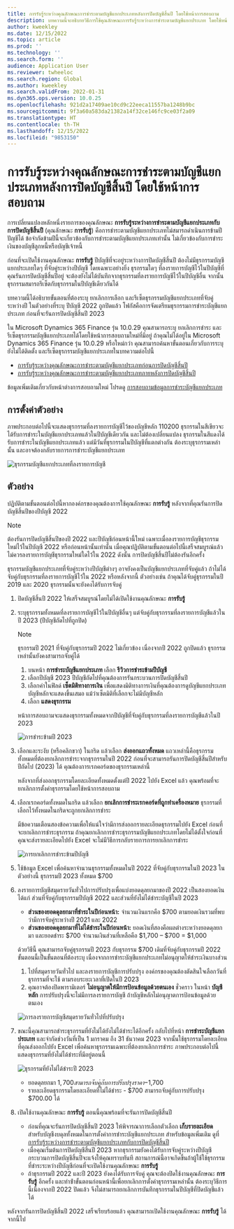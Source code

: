 ```yaml
---
title: การรับรู้ระหว่างคุณลักษณะการชำระตามบัญชีแยกประเภทหลังการปิดบัญชีสิ้นปี โดยใช้หน้าการสอบถาม
description: บทความนี้จะอธิบายวิธีการใช้คุณลักษณะการรับรู้ระหว่างการชำระตามบัญชีแยกประเภท โดยใช้หน้าการสอบถามใหม่ หลังการรันกระบวนการปิดบัญชีสิ้นปีของบัญชีแยกประเภททั่วไป
author: kweekley
ms.date: 12/15/2022
ms.topic: article
ms.prod: ''
ms.technology: ''
ms.search.form: ''
audience: Application User
ms.reviewer: twheeloc
ms.search.region: Global
ms.author: kweekley
ms.search.validFrom: 2022-01-31
ms.dyn365.ops.version: 10.0.25
ms.openlocfilehash: 921d2a17409ae10cd9c22eeca11557ba1248b9bc
ms.sourcegitcommit: 9f3a60a583da21382a14f32ce146fc9ce03f2a09
ms.translationtype: HT
ms.contentlocale: th-TH
ms.lasthandoff: 12/15/2022
ms.locfileid: "9853150"
---
```

# <a name="awareness-between-ledger-settlement-feature-after-year-end-close-using-the-inquiry-page"></a>การรับรู้ระหว่างคุณลักษณะการชำระตามบัญชีแยกประเภทหลังการปิดบัญชีสิ้นปี โดยใช้หน้าการสอบถาม

การเปลี่ยนแปลงหลักหนึ่งรายการของคุณลักษณะ **การรับรู้ระหว่างการชำระตามบัญชีแยกประเภทกับการปิดบัญชีสิ้นปี** (คุณลักษณะ **การรับรู้**) คือการชำระตามบัญชีแยกประเภทไม่สมารถดำเนินการข้ามปีปัญชีได้ ข้อจํากัดข้ามปีนี้จะเกี่ยวข้องกับการชําระตามบัญชีแยกประเภทเท่านั้น ไม่เกี่ยวข้องกับการชําระเงินของบัญชีลูกหนี้หรือบัญชีเจ้าหนี้

ก่อนที่จะเปิดใช้งานคุณลักษณะ **การรับรู้** ปีบัญชีที่จะอยู่ระหว่างการปิดบัญชีสิ้นปี ต้องไม่มีธุรกรรมบัญชีแยกประเภทใดๆ ที่จับคู่ระหว่างปีบัญชี โดยเฉพาะอย่างยิ่ง ธุรกรรมใดๆ ที่ลงรายการบัญชีไว้ในปีบัญชีที่คุณรันการปิดบัญชีสิ้นปีอยู่ จะต้องยังไม่ได้บันทึกจากธุรกรรมที่ลงรายการบัญชีไว้ในปีบัญชีอื่น จากนั้นธุรกรรมสมารถรีเซ็ตกับธุรกรรมในปีบัญชีเดียวกันได้

บทความนี้ได้อธิบายขั้นตอนที่ต้องระบุ ยกเลิกการเลือก และรีเซ็ตธุรกรรมบัญชีแยกประเภทที่จับคู่ระหว่างปี ในตัวอย่างที่ระบุ ปีบัญชี 2022 ถูกปิดแล้ว โฟกัสคือการจัดเตรียมธุรกรรมการชําระบัญชีแยกประเภท ก่อนที่จะรันการปิดบัญชีสิ้นปี 2023

ใน Microsoft Dynamics 365 Finance รุ่น 10.0.29 คุณสามารถระบุ ยกเลิกการชำระ และรีเซ็ตธุรกรรมบัญชีแยกประเภทได้โดยใช้หน้าการสอบถามใหม่ที่มีอยู่ ถ้าคุณไม่ได้อยู่ใน Microsoft Dynamics 365 Finance รุ่น 10.0.29 หรือใหม่กว่า คุณสามารถค้นหาขั้นตอนเกี่ยวกับการระบุ ยังไม่ได้ติดตั้ง และรีเซ็ตธุรกรรมบัญชีแยกประเภทในบทความต่อไปนี้

- [การรับรู้ระหว่างคุณลักษณะการชำระตามบัญชีแยกประเภทก่อนการปิดบัญชีสิ้นปี](ledger-settle-yec.md)
- [การรับรู้ระหว่างคุณลักษณะการชำระตามบัญชีแยกประเภทภายหลังการปิดบัญชีสิ้นปี](ledger-settle-yec-after.md)

ข้อมูลเพิ่มเติมเกี่ยวกับหน้าต่างการสอบถามใหม่ โปรดดู [การสอบถามข้อมูลการชำระบัญชีแยกประเภท](ledger-settlement-inquiry.md) 

## <a name="example-setup"></a>การตั้งค่าตัวอย่าง

ภาพประกอบต่อไปนี้จะแสดงธุรกรรมที่ลงรายการบัญชีไว้ของบัญชีหลัก 110200 ธุรกรรมในสีเขียวจะได้รับการชำระในบัญชีแยกประเภทแล้วในปีบัญชีเดียวกัน และไม่ต้องเปลี่ยนแปลง ธุรกรรมในสีแดงได้รับการชำระในบัญชีแยกประเภทแล้ว แต่มีวันที่ธุรกรรมในปีบัญชีที่แตกต่างกัน ต้องระบุธุรกรรมเหล่านั้น และอาจต้องกลับรายการการชําระบัญชีแยกประเภท

![ธุรกรรมบัญชีแยกประเภทที่ลงรายการบัญชี](./media/excel.png)

## <a name="example"></a>ตัวอย่าง

ปฏิบัติตามขั้นตอนต่อไปนี้หากองค์กรของคุณต้องการใช้คุณลักษณะ **การรับรู้** หลังจากที่คุณรันการปิดบัญชีสิ้นปีของปีบัญชี 2022

> [!NOTE]
> ต้องรันการปิดบัญชีสิ้นปีของปี 2022 และปีบัญชีก่อนหน้านี้ใหม่ เฉพาะเมื่อลงรายการบัญชีธุรกรรมใหม่ไว้ในปีบัญชี 2022 หรือก่อนหน้านั้นเท่านั้น เมื่อคุณปฏิบัติตามขั้นตอนต่อไปนี้เสร็จสมบูรณ์แล้ว ไม่ควรลงรายการบัญชีธุรกรรมใหม่ใดไว้ใน 2022 ดังนั้น การปิดบัญชีสิ้นปีไม่ต้องรันอีกครั้ง
>
> ธุรกรรมบัญชีแยกประเภทที่จับคู่ระหว่างปีบัญชีต่างๆ อาจยังคงเป็นบัญชีแยกประเภทที่จับคู่แล้ว ถ้าไม่ได้จับคู่กับธุรกรรมที่ลงรายการบัญชีไว้ใน 2022 หรือหลังจากนี้ ตัวอย่างเช่น ถ้าคุณได้จับคู่ธุรกรรมในปี 2019 และ 2020 ธุรกรรมนั้นจะยังคงได้รับการจับคู่

1. ปิดบัญชีสิ้นปี 2022 ให้เสร็จสมบูรณ์โดยไม่ได้เปิดใช้งานคุณลักษณะ **การรับรู้**
2. ระบุธุรกรรมทั้งหมดที่ลงรายการบัญชีไว้ในปีบัญชีอื่นๆ แต่จับคู่กับธุรกรรมที่ลงรายการบัญชีแล้วในปี 2023 (ปีบัญชีถัดไปที่ถูกปิด)

    > [!NOTE]
    > ธุรกรรมปี 2021 ที่จับคู่กับธุรกรรมปี 2022 ไม่เกี่ยวข้อง เนื่องจากปี 2022 ถูกปิดแล้ว ธุรกรรมเหล่านั้นยังคงสามารถจับคู่ได้

    1. บนหน้า **การชําระบัญชีแยกประเภท** เลือก **รีวิวการชำระข้ามปีบัญชี**
    2. เลือกปีบัญชี 2023 ปีบัญชีถัดไปที่คุณต้องการรันกระบวนการปิดบัญชีสิ้นปี
    3. เลือกค่าในฟิลด์ **เซ็ตมิติทางการเงิน** เพื่อแสดงมิติทางการเงินที่คุณต้องการดูบัญชีแยกประเภท บัญชีหลักจะแสดงขึ้นเสมอ แม้ว่าเซ็ตมิติที่เลือกจะไม่มีบัญชีหลัก
    4. เลือก **แสดงธุรกรรม**

    หน้าการสอบถามจะแสดงธุรกรรมทั้งหมดจากปีบัญชีที่จับคู่กับธุรกรรมที่ลงรายการบัญชีแล้วในปี 2023

    ![การชำระข้ามปี 2023](./media/2023-cross-settlement.png)

3. เลือกและระงับ (หรือคลิกขวา) ในกริด แล้วเลือก **ส่งออกแถวทั้งหมด** แถวเหล่านี้คือธุรกรรมทั้งหมดที่ต้องยกเลิกการชำระจากธุรกรรมในปี 2022 ก่อนที่จะสามารถรันการปิดบัญชีสิ้นปีสำหรับปีถัดไป (2023) ได้ คุณต้องการเรกคอร์ดของธุรกรรมเหล่านี้

    หลังจากที่ส่งออกธุรกรรมโดยละเอียดทั้งหมดตั้งแต่ปี 2022 ไปยัง Excel แล้ว คุณพร้อมที่จะยกเลิกการตั้งค่าธุรกรรมโดยใช้หน้าการสอบถาม

4. เลือกเรกคอร์ดทั้งหมดในกริด แล้วเลือก **ยกเลิกการชำระเรกคอร์ดที่ถูกทำเครื่องหมาย** ธุรกรรมที่เลือกไว้ทั้งหมดในกริดจะถูกยกเลิกการชำระ

    มีข้อความเตือนสองข้อความเพื่อให้แน่ใจว่ามีการส่งออกรายละเอียดธุรกรรมไปยัง Excel ก่อนที่จะยกเลิกการชำระธุรกรรม ถ้าคุณยกเลิกการชำระธุรกรรมบัญชีแยกประเภทโดยไม่ได้ตั้งใจก่อนที่คุณจะส่งรายละเอียดไปยัง Excel จะไม่มีวิธีการกลับรายการการยกเลิกการชำระ

    ![การยกเลิกการชำระข้ามปีบัญชี](./media/revert-settlement.png)

5. ใช้ข้อมูล Excel เพื่อค้นหาจํานวนธุรกรรมทั้งหมดในปี 2022 ที่จับคู่กับธุรกรรมในปี 2023 ในตัวอย่างนี้ ธุรกรรมปี 2023 ทั้งหมด $700
6. ลงรายการบัญชีสมุดรายวันทั่วไปการปรับปรุงเพื่อแบ่งยอดดุลยกมาของปี 2022 เป็นสองยอดเงิน ได้แก่ ส่วนที่จับคู่กับธุรกรรมปีบัญชี 2022 และส่วนที่ยังไม่ได้ชําระบัญชีในปี 2023

    - **ส่วนของยอดดุลยกมาที่ชำระในปีก่อนหน้า:** จํานวนเงินแรกคือ $700 ตามยอดเงินรวมที่พบว่ามีการจับคู่ระหว่างปี 2021 และ 2022
    - **ส่วนของยอดดุลยกมาที่ไม่ได้ชำระในปีก่อนหน้า:** ยอดเงินที่สองคือผลต่างระหว่างยอดดุลยกมา และยอดชำระ $700 จำนวนเงินส่วนที่เหลือคือ $1,700 – $700 = $1,000

    ด้วยวิธีนี้ คุณสามารถจับคู่ธุรกรรมปี 2023 กับธุรกรรม $700 เดิมที่จับคู่กับธุรกรรมปี 2022 ขั้นตอนนี้เป็นขั้นตอนที่ต้องระบุ เนื่องจากการชําระบัญชีแยกประเภทไม่อนุญาตให้ชําระเงินบางส่วน

    1. ไปที่สมุดรายวันทั่วไป และลงรายการบัญชีการปรับปรุง องค์กรของคุณต้องตัดสินใจเลือกวันที่ธุรกรรมที่จะใช้ ตามรอบระยะเวลาที่เปิดในปี 2023
    2. คุณอาจต้องปิดพารามิเตอร์ **ไม่อนุญาตให้มีการป้อนข้อมูลด้วยตนเอง** ชั่วคราว ในหน้า **บัญชีหลัก** การปรับปรุงนี้จะไม่มีการลงรายการบัญชี ถ้าบัญชีหลักไม่อนุญาตการป้อนข้อมูลด้วยตนเอง

    ![การลงรายการบัญชีสมุดรายวันทั่วไปที่ปรับปรุง](./media/no-manual4.png)

7. ขณะนี้คุณสามารถชำระธุรกรรมที่ยังไม่ได้ยังไม่ได้ชำระได้อีกครั้ง กลับไปที่หน้า **การชําระบัญชีแยกประเภท** และจํากัดช่วงวันที่เป็น 1 มกราคม ถึง 31 ธันวาคม 2023 จากนั้นใช้ธุรกรรมโดยละเอียดที่คุณส่งออกไปยัง Excel เพื่อค้นหาธุรกรรมเฉพาะที่ต้องยกเลิกการชำระ ภาพประกอบต่อไปนี้แสดงธุรกรรมที่ยังไม่ได้ชำระที่มีอยู่ตอนนี้

    ![ธุรกรรมที่ยังไม่ได้ชำระปี 2023](./media/2023-unsettled5.png)

    - ยอดดุลยกมา $1,700 สามารถจับคู่กับการปรับปรุงราคา -$1,700
    - รายละเอียดธุรกรรมโดยละเอียดที่ไม่ได้ชำระ - $700 สามารถจับคู่กับการปรับปรุง $700.00 ได้

8. เปิดใช้งานคุณลักษณะ **การรับรู้** ตอนนี้คุณพร้อมที่จะรันการปิดบัญชีสิ้นปี

    - ก่อนที่คุณจะรันการปิดบัญชีสิ้นปี 2023 ให้พิจารณาการเลือกตัวเลือก **เก็บรายละเอียด** สำหรับบัญชีงบดุลทั้งหมดในการตั้งค่าการชําระบัญชีแยกประเภท สำหรับข้อมูลเพิ่มเติม ดูที่ [การรับรู้ระหว่างการชำระตามบัญชีแยกประเภทกับการปิดบัญชีสิ้นปี](awareness-between-ledger-settlement-year-end-close.md)
    - เมื่อคุณเริ่มต้นการปิดบัญชีสิ้นปี 2023 หากธุรกรรมยังคงได้รับการจับคู่ระหว่างปีบัญชี กระบวนการปิดบัญชีสิ้นปีจะแจ้งให้คุณทราบทันที สถานการณ์นี้อาจเกิดขึ้นถ้าผู้ใช้ใช้ธุรกรรมที่ชำระระหว่างปีบัญชีก่อนที่จะเปิดใช้งานคุณลักษณะ **การรับรู้**
    - ถ้าธุรกรรมปี 2022 และปี 2023 ยังคงได้รับการจับคู่ คุณจะต้องปิดใช้งานคุณลักษณะ **การรับรู้** อีกครั้ง และทําซ้ําขั้นตอนก่อนหน้านี้เพื่อยกเลิกการตั้งค่าธุรกรรมเหล่านั้น ต้องระบุวิธีการนี้เนื่องจากปี 2022 ปิดแล้ว จึงไม่สามารถยกเลิกการบันทึกธุรกรรมในปีบัญชีที่ปิดบัญชีแล้วได้

หลังจากรันการปิดบัญชีสิ้นปี 2022 เสร็จเรียบร้อยแล้ว คุณสามารถเปิดใช้งานคุณลักษณะ **การรับรู้** ได้จากนี้ไป
